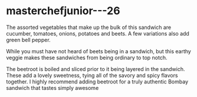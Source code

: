 # masterchefjunior---26
The assorted vegetables that make up the bulk of this sandwich are cucumber, tomatoes, onions, potatoes and beets. A few variations also add green bell pepper.

While you must have not heard of beets being in a sandwich, but this earthy veggie makes these sandwiches from being ordinary to top notch.

The beetroot is boiled and sliced prior to it being layered in the sandwich. These add a lovely sweetness, tying all of the savory and spicy flavors together. I highly recommend adding beetroot for a truly authentic Bombay sandwich that tastes simply awesome